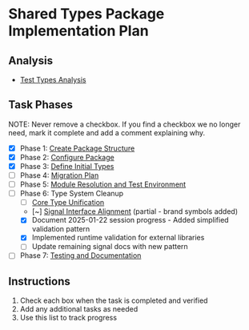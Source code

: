 # Shared Types Package Implementation Plan

## Analysis

* [Test Types Analysis](.analysis.md)

## Task Phases

NOTE: Never remove a checkbox. If you find a checkbox we no longer need, mark it complete and add a comment explaining why.



* [x] Phase 1: [Create Package Structure](.create-package-structure.md)
* [x] Phase 2: [Configure Package](configure-package.md)
* [x] Phase 3: [Define Initial Types](.define-initial-types.md)
* [ ] Phase 4: [Migration Plan](.migration-plan.md)
* [ ] Phase 5: [Module Resolution and Test Environment](.module-resolution-and-test-environment.md)
* [ ] Phase 6: Type System Cleanup
  - [ ] [Core Type Unification](type-system-cleanup.md)
  - [~] [Signal Interface Alignment](signal-type-unification.md) (partial - brand symbols added)
  - [x] Document 2025-01-22 session progress - Added simplified validation pattern
  - [x] Implemented runtime validation for external libraries
  - [ ] Update remaining signal docs with new pattern
* [ ] Phase 7: [Testing and Documentation](.testing-and-documentation.md)

## Instructions
1. Check each box when the task is completed and verified
2. Add any additional tasks as needed
3. Use this list to track progress